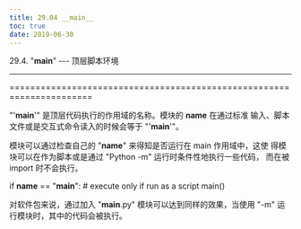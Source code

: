 ```yaml
---
title: 29.04 __main__
toc: true
date: 2019-06-30
---
```

29.4. "__main__" --- 顶层脚本环境
*********************************

======================================================================

"'__main__'" 是顶层代码执行的作用域的名称。模块的 __name__ 在通过标准
输入、脚本文件或是交互式命令读入的时候会等于 "'__main__'"。

模块可以通过检查自己的 "__name__" 来得知是否运行在 main 作用域中，这使
得模块可以在作为脚本或是通过 "Python -m" 运行时条件性地执行一些代码，
而在被 import 时不会执行。

   if __name__ == "__main__":
       # execute only if run as a script
       main()

对软件包来说，通过加入 "__main__.py" 模块可以达到同样的效果，当使用
"-m" 运行模块时，其中的代码会被执行。
